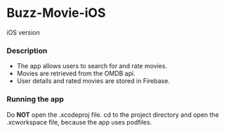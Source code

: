 # Buzz-Movie-iOS
iOS version

### Description

- The app allows users to search for and rate movies.
- Movies are retrieved from the OMDB api.
- User details and rated movies are stored in Firebase.

### Running the app
Do **NOT** open the .xcodeproj file. 
cd to the project directory and open the .xcworkspace file, because the app uses podfiles.


